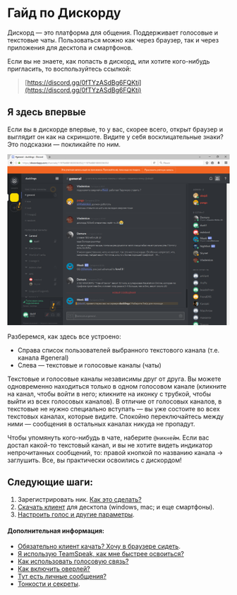 # Гайд по Дискорду

Дискорд — это платформа для общения. Поддерживает голосовые и текстовые чаты. Пользоваться можно как через браузер, так и через приложения для десктопа и смартфонов.

Если вы не знаете, как попасть в дискорд, или хотите кого-нибудь пригласить, то воспользуйтесь ссылкой:

> [https://discord.gg/0fTYzASdBg6FQKti](https://discord.gg/0fTYzASdBg6FQKti)

## Я здесь впервые

Если вы в дискорде впервые, то у вас, скорее всего, открыт браузер и выглядит он как на скриншоте. Видите у себя восклицательные знаки? Это подсказки — покликайте по ним. 

![](/img/window.png)

Разберемся, как здесь все устроено:

* Справа список пользователей выбранного текстового канала (т.е. канала #general)
* Слева — текстовые и голосовые каналы (чаты)

Текстовые и голосовые каналы независимы друг от друга. Вы можете одновременно находиться только в одном голосовом канале (кликните на канал, чтобы войти в него; кликните на иконку с трубкой, чтобы выйти из всех голосовых каналов). В отличие от голосовых каналов, в текстовые не нужно специально вступать — вы уже состоите во всех текстовых каналах, которые видите. Спокойно переключайтесь между ними — сообщения в остальных каналах никуда не пропадут.

Чтобы упомянуть кого-нибудь в чате, наберите `@никнейм`. Если вас достал какой-то текстовый канал, и вы не хотите видеть индикатор непрочитанных сообщений, то: правой кнопкой по названию канала → заглушить. Все, вы практически освоились с дискордом!

## Следующие шаги:

1. Зарегистрировать ник. [Как это сделать?](/main/registratsiya_nika.md)
2. <a href="https://discordapp.com/download" target="_blank">Скачать клиент</a> для десктопа (windows, mac; и еще смартфоны).
3. [Настроить голос и другие параметры](/main/settings.md). 

#### Дополнительная информация:

* [Обязательно клиент качать? Хочу в браузере сидеть](/dop/browser.md).
* [Я использую TeamSpeak, как мне быстрее освоиться?](/dop/teamspeak.md)
* [Как использовать голосовую связь?](/dop/voice.md)
* [Как включить оверлей?](/dop/overlay.md)
* [Тут есть личные сообщения?](/dop/dm.md)
* [Тонкости и секреты](/dop/tips.md).
